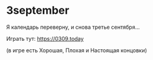 # 3september
Я календарь переверну, и снова третье сентября...

Играть тут: https://0309.today

(в игре есть Хорошая, Плохая и Настоящая концовки)

